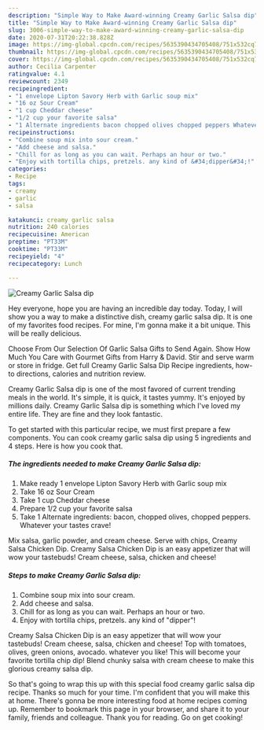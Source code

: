 ```yaml
---
description: "Simple Way to Make Award-winning Creamy Garlic Salsa dip"
title: "Simple Way to Make Award-winning Creamy Garlic Salsa dip"
slug: 3006-simple-way-to-make-award-winning-creamy-garlic-salsa-dip
date: 2020-07-31T20:22:38.828Z
image: https://img-global.cpcdn.com/recipes/5635390434705408/751x532cq70/creamy-garlic-salsa-dip-recipe-main-photo.jpg
thumbnail: https://img-global.cpcdn.com/recipes/5635390434705408/751x532cq70/creamy-garlic-salsa-dip-recipe-main-photo.jpg
cover: https://img-global.cpcdn.com/recipes/5635390434705408/751x532cq70/creamy-garlic-salsa-dip-recipe-main-photo.jpg
author: Cecilia Carpenter
ratingvalue: 4.1
reviewcount: 2349
recipeingredient:
- "1 envelope Lipton Savory Herb with Garlic soup mix"
- "16 oz Sour Cream"
- "1 cup Cheddar cheese"
- "1/2 cup your favorite salsa"
- "1 Alternate ingredients bacon chopped olives chopped peppers Whatever your tastes crave"
recipeinstructions:
- "Combine soup mix into sour cream."
- "Add cheese and salsa."
- "Chill for as long as you can wait. Perhaps an hour or two."
- "Enjoy with tortilla chips, pretzels. any kind of &#34;dipper&#34;!"
categories:
- Recipe
tags:
- creamy
- garlic
- salsa

katakunci: creamy garlic salsa 
nutrition: 240 calories
recipecuisine: American
preptime: "PT33M"
cooktime: "PT33M"
recipeyield: "4"
recipecategory: Lunch

---
```



![Creamy Garlic Salsa dip](https://img-global.cpcdn.com/recipes/5635390434705408/751x532cq70/creamy-garlic-salsa-dip-recipe-main-photo.jpg)

Hey everyone, hope you are having an incredible day today. Today, I will show you a way to make a distinctive dish, creamy garlic salsa dip. It is one of my favorites food recipes. For mine, I'm gonna make it a bit unique. This will be really delicious.

Choose From Our Selection Of Garlic Salsa Gifts to Send Again. Show How Much You Care with Gourmet Gifts from Harry &amp; David. Stir and serve warm or store in fridge. Get full Creamy Garlic Salsa Dip Recipe ingredients, how-to directions, calories and nutrition review.

Creamy Garlic Salsa dip is one of the most favored of current trending meals in the world. It's simple, it is quick, it tastes yummy. It's enjoyed by millions daily. Creamy Garlic Salsa dip is something which I've loved my entire life. They are fine and they look fantastic.


To get started with this particular recipe, we must first prepare a few components. You can cook creamy garlic salsa dip using 5 ingredients and 4 steps. Here is how you cook that.

<!--inarticleads1-->

##### The ingredients needed to make Creamy Garlic Salsa dip:

1. Make ready 1 envelope Lipton Savory Herb with Garlic soup mix
1. Take 16 oz Sour Cream
1. Take 1 cup Cheddar cheese
1. Prepare 1/2 cup your favorite salsa
1. Take 1 Alternate ingredients: bacon, chopped olives, chopped peppers. Whatever your tastes crave!


Mix salsa, garlic powder, and cream cheese. Serve with chips, Creamy Salsa Chicken Dip. Creamy Salsa Chicken Dip is an easy appetizer that will wow your tastebuds! Cream cheese, salsa, chicken and cheese! 

<!--inarticleads2-->

##### Steps to make Creamy Garlic Salsa dip:

1. Combine soup mix into sour cream.
1. Add cheese and salsa.
1. Chill for as long as you can wait. Perhaps an hour or two.
1. Enjoy with tortilla chips, pretzels. any kind of &#34;dipper&#34;!


Creamy Salsa Chicken Dip is an easy appetizer that will wow your tastebuds! Cream cheese, salsa, chicken and cheese! Top with tomatoes, olives, green onions, avocado. whatever you like! This will become your favorite tortilla chip dip! Blend chunky salsa with cream cheese to make this glorious creamy salsa dip. 

So that's going to wrap this up with this special food creamy garlic salsa dip recipe. Thanks so much for your time. I'm confident that you will make this at home. There's gonna be more interesting food at home recipes coming up. Remember to bookmark this page in your browser, and share it to your family, friends and colleague. Thank you for reading. Go on get cooking!
